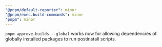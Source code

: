 ```yaml
---
"@pnpm/default-reporter": minor
"@pnpm/exec.build-commands": minor
"pnpm": minor
---
```


`pnpm approve-builds --global` works now for allowing dependencies of globally installed packages to run postinstall scripts.

